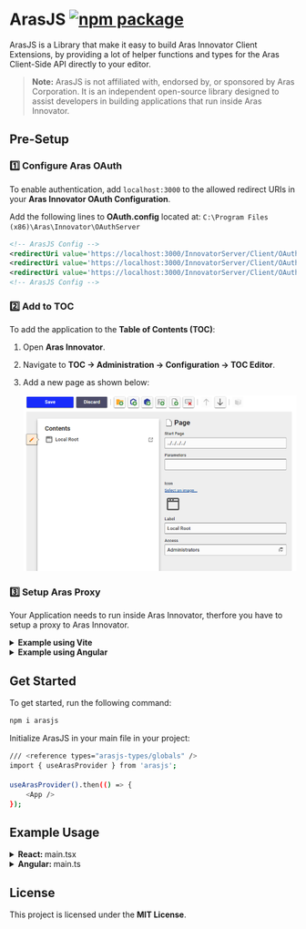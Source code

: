 # ArasJS <a href="https://npmjs.com/package/arasjs"><img src="https://img.shields.io/npm/v/arasjs" alt="npm package"></a>

ArasJS is a Library that make it easy to build Aras Innovator Client Extensions, by providing a lot of helper functions and types for the Aras Client-Side API directly to your editor.

> **Note:**
> ArasJS is not affiliated with, endorsed by, or sponsored by Aras Corporation. It is an independent open-source library designed to assist developers in building applications that run inside Aras Innovator.

## Pre-Setup

### 1️⃣ Configure Aras OAuth

To enable authentication, add `localhost:3000` to the allowed redirect URIs in your **Aras Innovator OAuth Configuration**.

Add the following lines to **OAuth.config** located at:
`C:\Program Files (x86)\Aras\Innovator\OAuthServer`

```xml
<!-- ArasJS Config -->
<redirectUri value='https://localhost:3000/InnovatorServer/Client/OAuth/RedirectCallback' />
<redirectUri value='https://localhost:3000/InnovatorServer/Client/OAuth/SilentCallback' />
<redirectUri value='https://localhost:3000/InnovatorServer/Client/OAuth/PopupCallback' />
<!-- ArasJS Config -->
```

### 2️⃣ Add to TOC

To add the application to the **Table of Contents (TOC)**:

1. Open **Aras Innovator**.
2. Navigate to **TOC → Administration → Configuration → TOC Editor**.
3. Add a new page as shown below:

   ![TOC Configuration](./toc.png)

### 3️⃣ Setup Aras Proxy

Your Application needs to run inside Aras Innovator, therfore you have to setup a proxy to Aras Innovator.

<details>
  <summary><b>Example using Vite</b></summary>

```typescript
// vite.config.ts
export default defineConfig({
  plugins: [],
  server: {
    port: 3000,
    open: "/innovatorserver/client", // automatically open aras
    proxy: {
      "/innovatorserver": {
        target: "https://aras.example.com/innovatorserver", // link to your innovator server
        secure: false,
        changeOrigin: false,
        rewrite: (path) => path.replace(/^\/innovatorserver/, ""),
      },
    },
  },
});
```

</details>

<details>
  <summary><b>Example using Angular</b></summary>

```typescript
// angular.json
"serve": {
    // other settings
    "options": {
        "proxyConfig": "proxy.conf.json"
    }
}

//proxy.conf.json
{
  "/innovatorserver": {
    "target": "https://aras.example.com/innovatorserver", // link to your innovator server
    "secure": false,
    "pathRewrite": {
      "^/innovatorserver": ""
    }
  }
}
```

</details>

## Get Started

To get started, run the following command:

```sh
npm i arasjs
```

Initialize ArasJS in your main file in your project:

```sh
/// <reference types="arasjs-types/globals" />
import { useArasProvider } from 'arasjs';

useArasProvider().then(() => {
    <App />
});
```

## Example Usage

<details>
  <summary><b>React: </b>main.tsx</summary>

```typescript
// main.tsx
/// <reference types="vite/client" />
/// <reference types="arasjs-types/globals" />

import "./app.css";
import { StrictMode } from "react";
import { createRoot } from "react-dom/client";
import { useArasProvider } from "arasjs";
import { App } from "./app";

useArasProvider().then(() => {
  createRoot(document.getElementById("root")!).render(
    <StrictMode>
      <App />
    </StrictMode>
  );
});
```

</details>

<details>
  <summary><b>Angular: </b>main.ts</summary>

```typescript
import { bootstrapApplication } from "@angular/platform-browser";
import { appConfig } from "./app/app.config";
import { AppComponent } from "./app/app.component";
import { useArasProvider } from "arasjs";

useArasProvider().then(() => {
  bootstrapApplication(AppComponent, appConfig);
});
```

</details>

## License

This project is licensed under the **MIT License**.
